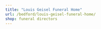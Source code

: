 ```yaml
---
title: "Louis Geisel Funeral Home"
url: /bedford/louis-geisel-funeral-home/
shop: funeral directors
---
```

